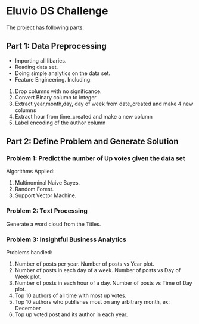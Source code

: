 # Eluvio DS Challenge

The project has following parts:

## Part 1: Data Preprocessing ##
- Importing all libaries.
- Reading data set.
- Doing simple analytics on the data set.
- Feature Engineering. Including: 
1. Drop columns with no significance.
2. Convert Binary column to integer.
3. Extract year,month,day, day of week from date_created and make 4 new columns
4. Extract hour from time_created and make a new column
5. Label encoding of the author column
 
 ## Part 2: Define Problem and Generate Solution ##
 ### Problem 1: Predict the number of Up votes given the data set ###
 Algorithms Applied:
 
 1. Multinominal Naive Bayes.
 2. Random Forest.
 3. Support Vector Machine.
 
 
  ### Problem 2: Text Processing ###
Generate a word cloud from the Titles.

### Problem 3: Insightful Business Analytics ###
Problems handled:

1. Number of posts per year. Number of posts vs Year plot.
2. Number of posts in each day of a week. Number of posts vs Day of Week plot.
3. Number of posts in each hour of a day. Number of posts vs Time of Day plot.
4. Top 10 authors of all time with most up votes.
5. Top 10 authors who publishes most on any arbitrary month, ex: December
6. Top up voted post and its author in each year.
